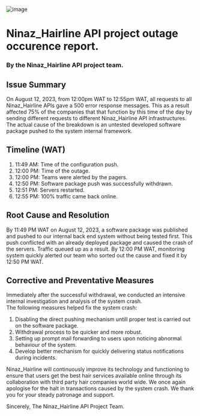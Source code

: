 ![image](https://github.com/JohnsonMasino/alx-system_engineering-devops/assets/117756339/f7ead5b8-9f8d-490a-ac64-445f23076a6c)

# Ninaz_Hairline API project outage occurence report.

### By the Ninaz_Hairline API project team.

## Issue Summary
On August 12, 2023, from 12:00pm WAT to 12:55pm WAT, all requests to all Ninaz_Hairline APIs gave a 500 error response messages. This as a result affected 75% of the companies that that function by this time of the day by sending different requests to different Ninaz_Hairline API infrastructures.
The actual cause of the breakdown is an untested developed software package pushed to the system internal framework.

## Timeline (WAT)
1. 11:49 AM: Time of the configuration push.
2. 12:00 PM: Time of the outage.
3. 12:00 PM: Teams were alerted by the pagers.
4. 12:50 PM: Software package push was successfully withdrawn.
5. 12:51 PM: Servers restarted.
6. 12:55 PM: 100% traffic came back online.

## Root Cause and Resolution
By 11:49 PM WAT on August 12, 2023, a software package was published and pushed to our internal back end system without being tested first. This push conflicted with an already deployed package and caused the crash of the servers. Traffic queued up as a result.
By 12:00 PM WAT, monitoring system quickly alerted our team who sorted out the cause and fixed it by 12:50 PM WAT.

## Corrective and Preventative Measures
Immediately after the successful withdrawal, we conducted an intensive internal investigation and analysis of the system crash.<br>
The following measures helped fix the system crash:
1. Disabling the direct pushing mechanism untill proper test is carried out on the software package.
2. Withdrawal process to be quicker and more robust.
3. Setting up prompt mail forwarding to users upon noticing abnormal behaviour of the system.
4. Develop better mechanism for quickly delivering status notifications during incidents.

Ninaz_Hairline will continuously improve its technology and functioning to ensure that users get the best hair services available online through its collaboration with third party hair companies world wide. We once again apologise for the halt in transactions caused by the system crash. We thank you for your steady patronage and support.<br>

Sincerely, The Ninaz_Hairline API Project Team.
